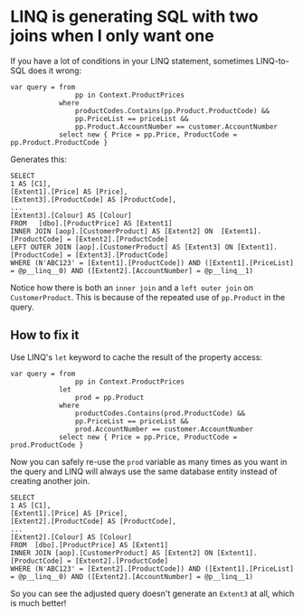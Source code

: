 # LINQ is generating SQL with two joins when I only want one

If you have a lot of conditions in your LINQ statement, sometimes LINQ-to-SQL does it wrong:

	var query = from
					pp in Context.ProductPrices
				where
					productCodes.Contains(pp.Product.ProductCode) &&
					pp.PriceList == priceList &&
					pp.Product.AccountNumber == customer.AccountNumber
				select new { Price = pp.Price, ProductCode = pp.Product.ProductCode }

Generates this:

	SELECT 
	1 AS [C1], 
	[Extent1].[Price] AS [Price], 
	[Extent3].[ProductCode] AS [ProductCode], 
	...
	[Extent3].[Colour] AS [Colour]
	FROM   [dbo].[ProductPrice] AS [Extent1]
	INNER JOIN [aop].[CustomerProduct] AS [Extent2] ON 	[Extent1].[ProductCode] = [Extent2].[ProductCode]
	LEFT OUTER JOIN [aop].[CustomerProduct] AS [Extent3] ON [Extent1].[ProductCode] = [Extent3].[ProductCode]
	WHERE (N'ABC123' = [Extent1].[ProductCode]) AND ([Extent1].[PriceList] = @p__linq__0) AND ([Extent2].[AccountNumber] = @p__linq__1)

Notice how there is both an `inner join` and a `left outer join` on `CustomerProduct`. This is because of the repeated use of `pp.Product` in the query.

## How to fix it

Use LINQ's `let` keyword to cache the result of the property access:

	var query = from
					pp in Context.ProductPrices
				let
					prod = pp.Product
				where
					productCodes.Contains(prod.ProductCode) &&
					pp.PriceList == priceList &&
					prod.AccountNumber == customer.AccountNumber
				select new { Price = pp.Price, ProductCode = prod.ProductCode }
				
Now you can safely re-use the `prod` variable as many times as you want in the query and LINQ will always use the same database entity instead of creating another join.

	SELECT 
	1 AS [C1], 
	[Extent1].[Price] AS [Price], 
	[Extent2].[ProductCode] AS [ProductCode], 
	...
	[Extent2].[Colour] AS [Colour]
	FROM  [dbo].[ProductPrice] AS [Extent1]
	INNER JOIN [aop].[CustomerProduct] AS [Extent2] ON [Extent1].[ProductCode] = [Extent2].[ProductCode]
	WHERE (N'ABC123' = [Extent2].[ProductCode]) AND ([Extent1].[PriceList] = @p__linq__0) AND ([Extent2].[AccountNumber] = @p__linq__1)
	
So you can see the adjusted query doesn't generate an `Extent3` at all, which is much better!